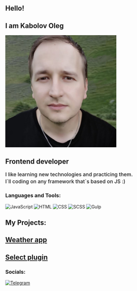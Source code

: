 ## Hello!

## I am Kabolov Oleg

<img src="foto.jpg" width="350" alt="Kabolov Oleg">

## Frontend developer

<p style="font-size: 16px; font-weight:500; line-height: 22px;">
    I like learning new technologies and practicing them. <br>
    I`ll coding on any framework that`s based on JS :) <br>
</p>

### Languages and Tools:

![JavaScript](https://img.shields.io/badge/-JavaScript-090909?style=for-the-badge&logo=JavaScript)
![HTML](https://img.shields.io/badge/-Html-090909?style=for-the-badge&logo=HTML5)
![CSS](https://img.shields.io/badge/-CSS-090909?style=for-the-badge&logo=CSS3)
![SCSS](https://img.shields.io/badge/-SCSS-090909?style=for-the-badge&logo=Sass)
![Gulp](https://img.shields.io/badge/-Gulp-090909?style=for-the-badge&logo=gulp)

## My Projects:

## <a href="https://github.com/Belsnikel/weather-app/tree/master" target="_blank">Weather app</a>
## <a href="https://github.com/Belsnikel/Select-plugin" target="_blank">Select plugin</a>


### Socials:

[![Telegram](https://img.shields.io/badge/-Telegram-090909?style=for-the-badge&logo=telegram&logoColor=27A0D9)](https://t.me/Shrought)
